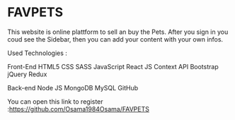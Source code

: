 # FAVPETS

This website is online plattform to sell an buy the Pets. 
After you sign in you coud see the Sidebar, then you can add your content with your own infos.

Used Technologies :

Front-End
HTML5
CSS
SASS
JavaScript
React JS
Context API
Bootstrap
jQuery
Redux

Back-end
Node JS
MongoDB
MySQL
GitHub


You can open this link to register :https://github.com/Osama1984Osama/FAVPETS
